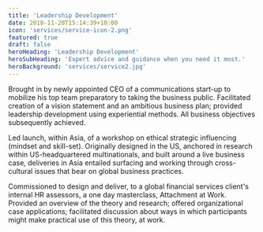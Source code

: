 ```yaml
---
title: 'Leadership Development'
date: 2018-11-28T15:14:39+10:00
icon: 'services/service-icon-2.png'
featured: true
draft: false
heroHeading: 'Leadership Development'
heroSubHeading: 'Expert advice and guidance when you need it most.'
heroBackground: 'services/service2.jpg'
---
```



Brought in by newly appointed CEO of a communications start-up to mobilize his top team preparatory to taking the business public.  Facilitated creation of a vision statement and an ambitious business plan; provided leadership development using experiential methods.  All business objectives subsequently achieved.

Led launch, within Asia, of a workshop on ethical strategic influencing (mindset and skill-set). Originally designed in the US, anchored in research within US-headquartered multinationals, and built around a live business case, deliveries in Asia entailed surfacing and working through cross-cultural issues that bear on global business practices. 

Commissioned to design and deliver, to a global financial services client's internal HR assessors, a one day masterclass, Attachment at Work. Provided an overview of the theory and research; offered organizational case applications; facilitated discussion about ways in which participants might make practical use of this theory, at work. 